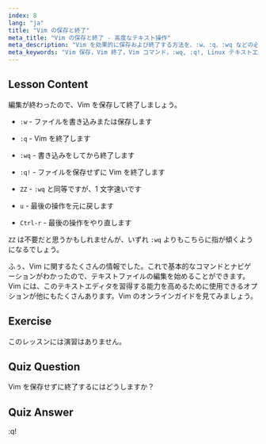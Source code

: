 ```yaml
---
index: 8
lang: "ja"
title: "Vim の保存と終了"
meta_title: "Vim の保存と終了 - 高度なテキスト操作"
meta_description: "Vim を効果的に保存および終了する方法を、:w、:q、:wq などの必須コマンドで学びます。効率的なテキスト編集のために Vim の基本操作を習得します。"
meta_keywords: "Vim 保存，Vim 終了，Vim コマンド，:wq, :q!, Linux テキストエディタ，Vim チュートリアル，初心者 Vim"
---
```


## Lesson Content

編集が終わったので、Vim を保存して終了しましょう。

- `:w` - ファイルを書き込みまたは保存します
- `:q` - Vim を終了します
- `:wq` - 書き込みをしてから終了します
- `:q!` - ファイルを保存せずに Vim を終了します
- `ZZ` - `:wq` と同等ですが、1 文字速いです

- `u` - 最後の操作を元に戻します
- `Ctrl-r` - 最後の操作をやり直します

`ZZ` は不要だと思うかもしれませんが、いずれ `:wq` よりもこちらに指が傾くようになるでしょう。

ふぅ、Vim に関するたくさんの情報でした。これで基本的なコマンドとナビゲーションがわかったので、テキストファイルの編集を始めることができます。Vim には、このテキストエディタを習得する能力を高めるために使用できるオプションが他にもたくさんあります。Vim のオンラインガイドを見てみましょう。

## Exercise

このレッスンには演習はありません。

## Quiz Question

Vim を保存せずに終了するにはどうしますか？

## Quiz Answer

:q!
